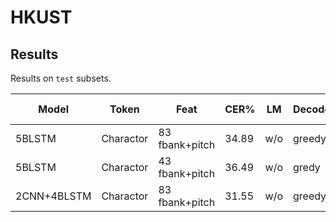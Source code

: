 # HKUST

## Results

Results on `test` subsets.

| Model | Token | Feat | CER% | LM | Decoder | Baseline | Reference | Config | NGPU | Front End |
| --- | --- | --- | --- |  --- | --- | --- | --- | --- | --- | --- |
| 5BLSTM | Charactor | 83 fbank+pitch | 34.89 | w/o | greedy | 38.67 | [Miao et al. (2016)](https://www.cs.cmu.edu/~ymiao/pub/icassp2016_ctc.pdf) | asr-ctc.yml | 2 | kaldi |
| 5BLSTM | Charactor | 43 fbank+pitch | 36.49 | w/o | gredy  | 38.67 | [Miao et al. (2016)](https://www.cs.cmu.edu/~ymiao/pub/icassp2016_ctc.pdf) | - | 2 | kaldi |
| 2CNN+4BLSTM | Charactor | 83 fbank+pitch | 31.55 | w/o | greedy | - | - | CTCAsrModel | 2 | kaldi |
